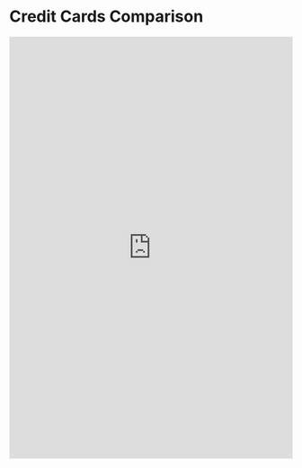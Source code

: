 # Credit Cards Comparison


<embed src="https://shx-haah.github.io/suggestions/creditcardcomp.pdf" type="application/pdf" width="100%" height="750px"/>


